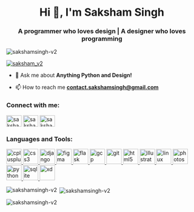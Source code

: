<h1 align="center">Hi 👋, I'm Saksham Singh</h1>
<h3 align="center">A programmer who loves design | A designer who loves programming</h3>

<p align="left"> <img src="https://komarev.com/ghpvc/?username=sakshamsingh-v2&label=Profile%20views&color=0e75b6&style=flat" alt="sakshamsingh-v2" /> </p>

<p align="left"> <a href="https://twitter.com/saksham_v2" target="blank"><img src="https://img.shields.io/twitter/follow/saksham_v2?logo=twitter&style=for-the-badge" alt="saksham_v2" /></a> </p>

- 💬 Ask me about **Anything Python and Design!**

- 📫 How to reach me **contact.sakshamsingh@gmail.com**

<h3 align="left">Connect with me:</h3>
<p align="left">
<a href="https://dev.to/sakshamsinghv2" target="blank"><img align="center" src="https://cdn.jsdelivr.net/npm/simple-icons@3.0.1/icons/dev-dot-to.svg" alt="sakshamsinghv2" height="30" width="40" /></a>
<a href="https://twitter.com/___sakshamsingh" target="blank"><img align="center" src="https://cdn.jsdelivr.net/npm/simple-icons@3.0.1/icons/twitter.svg" alt="saksham_v2" height="30" width="40" /></a>
<a href="https://linkedin.com/in/sakshamsingh-v2" target="blank"><img align="center" src="https://cdn.jsdelivr.net/npm/simple-icons@3.0.1/icons/linkedin.svg" alt="sakshamsingh-v2" height="30" width="40" /></a>
</p>

<h3 align="left">Languages and Tools:</h3>
<p align="left"> <a href="https://www.w3schools.com/cpp/" target="_blank"> <img src="https://devicons.github.io/devicon/devicon.git/icons/cplusplus/cplusplus-original.svg" alt="cplusplus" width="40" height="40"/> </a> <a href="https://www.w3schools.com/css/" target="_blank"> <img src="https://devicons.github.io/devicon/devicon.git/icons/css3/css3-original-wordmark.svg" alt="css3" width="40" height="40"/> </a> <a href="https://www.djangoproject.com/" target="_blank"> <img src="https://devicons.github.io/devicon/devicon.git/icons/django/django-original.svg" alt="django" width="40" height="40"/> </a> <a href="https://www.figma.com/" target="_blank"> <img src="https://www.vectorlogo.zone/logos/figma/figma-icon.svg" alt="figma" width="40" height="40"/> </a> <a href="https://flask.palletsprojects.com/" target="_blank"> <img src="https://www.vectorlogo.zone/logos/pocoo_flask/pocoo_flask-icon.svg" alt="flask" width="40" height="40"/> </a> <a href="https://cloud.google.com" target="_blank"> <img src="https://www.vectorlogo.zone/logos/google_cloud/google_cloud-icon.svg" alt="gcp" width="40" height="40"/> </a> <a href="https://git-scm.com/" target="_blank"> <img src="https://www.vectorlogo.zone/logos/git-scm/git-scm-icon.svg" alt="git" width="40" height="40"/> </a> <a href="https://www.w3.org/html/" target="_blank"> <img src="https://devicons.github.io/devicon/devicon.git/icons/html5/html5-original-wordmark.svg" alt="html5" width="40" height="40"/> </a> <a href="https://www.adobe.com/in/products/illustrator.html" target="_blank"> <img src="https://www.vectorlogo.zone/logos/adobe_illustrator/adobe_illustrator-icon.svg" alt="illustrator" width="40" height="40"/> </a> <a href="https://www.linux.org/" target="_blank"> <img src="https://devicons.github.io/devicon/devicon.git/icons/linux/linux-original.svg" alt="linux" width="40" height="40"/> </a> <a href="https://www.photoshop.com/en" target="_blank"> <img src="https://devicons.github.io/devicon/devicon.git/icons/photoshop/photoshop-plain.svg" alt="photoshop" width="40" height="40"/> </a> <a href="https://www.python.org" target="_blank"> <img src="https://devicons.github.io/devicon/devicon.git/icons/python/python-original.svg" alt="python" width="40" height="40"/> </a> <a href="https://www.sqlite.org/" target="_blank"> <img src="https://www.vectorlogo.zone/logos/sqlite/sqlite-icon.svg" alt="sqlite" width="40" height="40"/> </a> <a href="https://www.adobe.com/products/xd.html" target="_blank"> <img src="https://cdn.worldvectorlogo.com/logos/adobe-xd.svg" alt="xd" width="40" height="40"/> </a> </p>

<p><img align="left" src="https://github-readme-stats.vercel.app/api/top-langs?username=sakshamsingh-v2&show_icons=true&locale=en&layout=compact" alt="sakshamsingh-v2" /></p>

<p>&nbsp;<img align="center" src="https://github-readme-stats.vercel.app/api?username=sakshamsingh-v2&show_icons=true&theme=dark&locale=en" alt="sakshamsingh-v2" /></p>

<p><img align="center" src="https://github-readme-streak-stats.herokuapp.com/?user=sakshamsingh-v2&" alt="sakshamsingh-v2" /></p>

